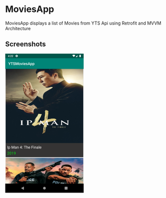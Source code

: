 MoviesApp
============
MoviesApp displays a list of Movies from YTS Api using Retrofit and MVVM Architecture 

Screenshots
-------------
<img src="app/ScreenShots/MainPage.png" width="250"/>
